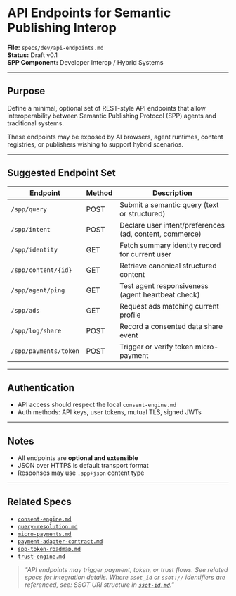 
# API Endpoints for Semantic Publishing Interop

**File:** `specs/dev/api-endpoints.md`  
**Status:** Draft v0.1  
**SPP Component:** Developer Interop / Hybrid Systems

---

## Purpose

Define a minimal, optional set of REST-style API endpoints that allow interoperability between Semantic Publishing Protocol (SPP) agents and traditional systems.

These endpoints may be exposed by AI browsers, agent runtimes, content registries, or publishers wishing to support hybrid scenarios.

---

## Suggested Endpoint Set

| Endpoint | Method | Description |
|----------|--------|-------------|
| `/spp/query` | POST | Submit a semantic query (text or structured) |
| `/spp/intent` | POST | Declare user intent/preferences (ad, content, commerce) |
| `/spp/identity` | GET | Fetch summary identity record for current user |
| `/spp/content/{id}` | GET | Retrieve canonical structured content |
| `/spp/agent/ping` | GET | Test agent responsiveness (agent heartbeat check) |
| `/spp/ads` | GET | Request ads matching current profile |
| `/spp/log/share` | POST | Record a consented data share event |
| `/spp/payments/token` | POST | Trigger or verify token micro-payment |

---

## Authentication

- API access should respect the local `consent-engine.md`
- Auth methods: API keys, user tokens, mutual TLS, signed JWTs

---

## Notes

- All endpoints are **optional and extensible**
- JSON over HTTPS is default transport format
- Responses may use `.spp+json` content type

---


## Related Specs

- [`consent-engine.md`](../consent-engine/consent-engine.md)
- [`query-resolution.md`](../agent-interface/query-resolution.md)
- [`micro-payments.md`](../payments/micro-payments.md)
- [`payment-adapter-contract.md`](../payments/payment-adapter-contract.md)
- [`spp-token-roadmap.md`](../payments/spp-token-roadmap.md)
- [`trust-engine.md`](../consent-engine/trust-engine.md)

> _"API endpoints may trigger payment, token, or trust flows. See related specs for integration details. Where `ssot_id` or `ssot://` identifiers are referenced, see: SSOT URI structure in [`ssot-id.md`](../identity/ssot-id.md)."_
